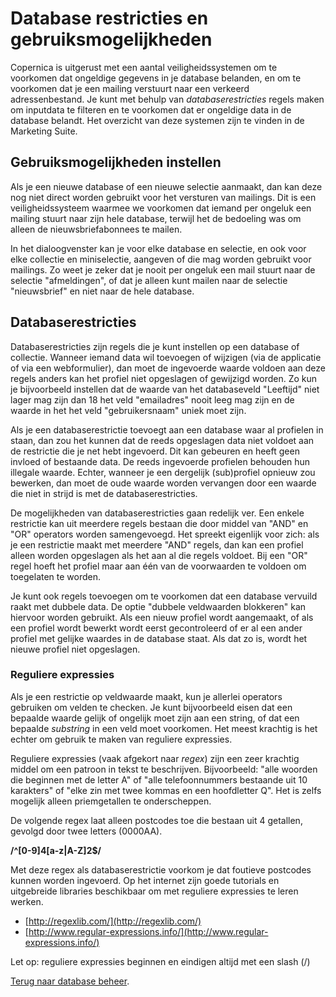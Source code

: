 # Database restricties en gebruiksmogelijkheden

Copernica is uitgerust met een aantal veiligheidssystemen om te voorkomen
dat ongeldige gegevens in je database belanden, en om te voorkomen dat je
een mailing verstuurt naar een verkeerd adressenbestand. Je kunt met
behulp van *databaserestricties* regels maken om inputdata te filteren en
te voorkomen dat er ongeldige data in de database belandt.
Het overzicht van deze systemen zijn te vinden in de Marketing Suite.


## Gebruiksmogelijkheden instellen

Als je een nieuwe database of een nieuwe selectie aanmaakt, dan kan deze
nog niet direct worden gebruikt voor het versturen van mailings. Dit is een 
veiligheidssysteem waarmee we voorkomen dat iemand per ongeluk een mailing 
stuurt naar zijn hele database, terwijl het de bedoeling was om alleen de 
nieuwsbriefabonnees te mailen.

In het dialoogvenster kan je voor elke database en selectie, en ook voor 
elke collectie en miniselectie, aangeven of die mag worden gebruikt voor mailings. 
Zo weet je zeker dat je nooit per ongeluk een mail stuurt naar de selectie "afmeldingen", 
of dat je alleen kunt mailen naar de selectie "nieuwsbrief" en niet naar de hele database.


## Databaserestricties

Databaserestricties zijn regels die je kunt instellen op een database of
collectie. Wanneer iemand data wil toevoegen of wijzigen (via de applicatie of 
via een webformulier), dan moet de ingevoerde waarde voldoen aan deze regels 
anders kan het profiel niet opgeslagen of gewijzigd worden. Zo kun je bijvoorbeeld
instellen dat de waarde van het databaseveld "Leeftijd" niet lager mag zijn dan
18 het veld "emailadres" nooit leeg mag zijn en de waarde in het het
veld "gebruikersnaam" uniek moet zijn.

Als je een databaserestrictie toevoegt aan een database waar al profielen in 
staan, dan zou het kunnen dat de reeds opgeslagen data niet voldoet aan de 
restrictie die je net hebt ingevoerd. Dit kan gebeuren en heeft geen invloed
of bestaande data. De reeds ingevoerde profielen behouden hun illegale waarde. 
Echter, wanneer je een dergelijk (sub)profiel opnieuw zou bewerken, dan moet 
de oude waarde worden vervangen door een waarde die niet in strijd is met de 
databaserestricties.

De mogelijkheden van databaserestricties gaan redelijk ver. Een enkele restrictie
kan uit meerdere regels bestaan die door middel van "AND" en "OR" operators worden
samengevoegd. Het spreekt eigenlijk voor zich: als je een restrictie maakt met
meerdere "AND" regels, dan kan een profiel alleen worden opgeslagen als het aan
al die regels voldoet. Bij een "OR" regel hoeft het profiel maar aan één van de 
voorwaarden te voldoen om toegelaten te worden.

Je kunt ook regels toevoegen om te voorkomen dat een database vervuild raakt 
met dubbele data. De optie "dubbele veldwaarden blokkeren" kan hiervoor worden
gebruikt. Als een nieuw profiel wordt aangemaakt, of als een profiel wordt
bewerkt wordt eerst gecontroleerd of er al een ander profiel met gelijke
waardes in de database staat. Als dat zo is, wordt het nieuwe profiel niet 
opgeslagen.


### Reguliere expressies

Als je een restrictie op veldwaarde maakt, kun je allerlei operators gebruiken
om velden te checken. Je kunt bijvoorbeeld eisen dat een bepaalde waarde gelijk
of ongelijk moet zijn aan een string, of dat een bepaalde *substring* in een
veld moet voorkomen. Het meest krachtig is het echter om gebruik te maken
van reguliere expressies.

Reguliere expressies (vaak afgekort naar *regex*) zijn een zeer krachtig middel 
om een patroon in tekst te beschrijven. Bijvoorbeeld: "alle woorden die beginnen 
met de letter A" of "alle telefoonnummers bestaande uit 10 karakters" of "elke 
zin met twee kommas en een hoofdletter Q". Het is zelfs mogelijk alleen 
priemgetallen te onderscheppen.

De volgende regex laat alleen postcodes toe die bestaan uit 4 getallen,
gevolgd door twee letters (0000AA).

**/\^[0-9]4[a-z|A-Z]2\$/**

Met deze regex als databaserestrictie voorkom je dat foutieve postcodes
kunnen worden ingevoerd. Op het internet zijn goede tutorials en
uitgebreide libraries beschikbaar om met reguliere expressies te leren werken.

-   [http://regexlib.com/](http://regexlib.com/)
-   [http://www.regular-expressions.info/](http://www.regular-expressions.info/)

Let op: reguliere expressies beginnen en eindigen altijd met een slash (/)

[Terug naar database beheer](./database-introduction).
